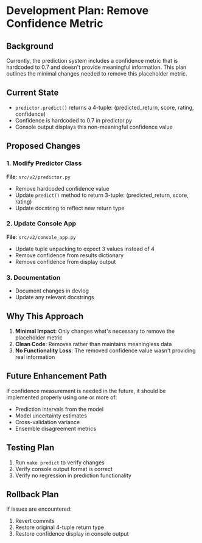 # Development Plan: Remove Confidence Metric

## Background
Currently, the prediction system includes a confidence metric that is hardcoded to 0.7 and doesn't provide meaningful information. This plan outlines the minimal changes needed to remove this placeholder metric.

## Current State
- `predictor.predict()` returns a 4-tuple: (predicted_return, score, rating, confidence)
- Confidence is hardcoded to 0.7 in predictor.py
- Console output displays this non-meaningful confidence value

## Proposed Changes

### 1. Modify Predictor Class
**File**: `src/v2/predictor.py`
- Remove hardcoded confidence value
- Update `predict()` method to return 3-tuple: (predicted_return, score, rating)
- Update docstring to reflect new return type

### 2. Update Console App
**File**: `src/v2/console_app.py`
- Update tuple unpacking to expect 3 values instead of 4
- Remove confidence from results dictionary
- Remove confidence from display output

### 3. Documentation
- Document changes in devlog
- Update any relevant docstrings

## Why This Approach
1. **Minimal Impact**: Only changes what's necessary to remove the placeholder metric
2. **Clean Code**: Removes rather than maintains meaningless data
3. **No Functionality Loss**: The removed confidence value wasn't providing real information

## Future Enhancement Path
If confidence measurement is needed in the future, it should be implemented properly using one or more of:
- Prediction intervals from the model
- Model uncertainty estimates
- Cross-validation variance
- Ensemble disagreement metrics

## Testing Plan
1. Run `make predict` to verify changes
2. Verify console output format is correct
3. Verify no regression in prediction functionality

## Rollback Plan
If issues are encountered:
1. Revert commits
2. Restore original 4-tuple return type
3. Restore confidence display in console output 